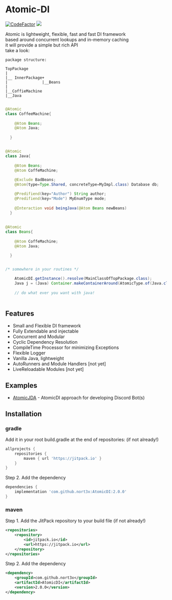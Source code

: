 #  Atomic-DI
[![CodeFactor](https://www.codefactor.io/repository/github/nort3x/atomicdi/badge/master)](https://www.codefactor.io/repository/github/nort3x/atomicdi/overview/master)
[![](https://jitpack.io/v/nort3x/AtomicDI.svg)](https://jitpack.io/#nort3x/AtomicDI)

Atomic is lightweight,  flexible, fast and fast  DI framework <br/>
based around concurrent lookups and in-memory caching<br/>
it will provide a simple but rich API<br/>
take a look:

```
package structure:

TopPackage
|
|__ InnerPackage+
|               |__Beans
|             
|__CoffieMachine
|__Java
```

```java

@Atomic 
class CoffeeMachine{
    
    @Atom Beans;
    @Atom Java;
    
  }


@Atomic 
class Java{
    
    @Atom Beans;
    @Atom CoffeMachine;
    
    @Exclude BadBeans;
    @Atom(type=Type.Shared, concreteType=MyImpl.class) Database db;

    @Predifiend(key="Author") String author;
    @Predifiend(key="Mode") MyEnumType mode;
    
    @Interaction void beingJava(@Atom Beans newBeans)
  }
  
  
@Atomic 
class Beans{
    
    @Atom CoffeMachine;
    @Atom Java;
    
  }


/* somewhere in your routines */

    AtomicDI.getInstance().resolve(MainClassOfTopPackage.class);
    Java j = (Java) Container.makeContainerAround(AtomicType.of(Java.class)).getCentral();
    
    // do what ever you want with java!
    

```


## Features
<ul>
    <li>Small and Flexible DI framework</li>
    <li>Fully Extendable and injectable</li>
    <li>Concurrent and Modular</li>
    <li>Cyclic Dependency Resolution</li> 
    <li>CompileTime Processor for minimizing Exceptions</li> 
    <li>Flexible Logger</li> 
    <li>Vanilla Java, lightweight</li>
    <li>AutoRunners and Module Handlers [not yet]</li> 
    <li>LiveReloadable Modules [not yet]</li> 
</ul>

## Examples
+ [AtomicJDA](https://github.com/nort3x/AtomicJDA) - AtomicDI approach for developing Discord Bot(s)



## Installation

### gradle
Add it in your root build.gradle at the end of repositories: (if not already!)

```gradle
allprojects {
    repositories {
        maven { url 'https://jitpack.io' }
    }
}

```
Step 2. Add the dependency
```gradle
dependencies {
    implementation 'com.github.nort3x:AtomicDI:2.0.0'
}
```

### maven
Step 1. Add the JitPack repository to your build file (if not already!)

```xml
<repositories>
    <repository>
        <id>jitpack.io</id>
        <url>https://jitpack.io</url>
    </repository>
</repositories>
```
Step 2. Add the dependency
```xml
<dependency>
    <groupId>com.github.nort3x</groupId>
    <artifactId>AtomicDI</artifactId>
    <version>2.0.0</version>
</dependency>
```

